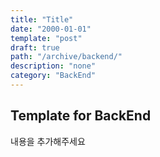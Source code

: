 ```yaml
---
title: "Title"
date: "2000-01-01"
template: "post"
draft: true
path: "/archive/backend/"
description: "none"
category: "BackEnd"
---
```


## Template for BackEnd

내용을 추가해주세요

